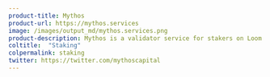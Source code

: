 ```yaml
---
product-title: Mythos
product-url: https://mythos.services
image: /images/output_md/mythos.services.png
product-description: Mythos is a validator service for stakers on Loom and Cosmos networks.
coltitle:  "Staking"
colpermalink: staking
twitter: https://twitter.com/mythoscapital
---
```

